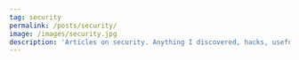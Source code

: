 ```yaml
---
tag: security
permalink: /posts/security/
image: /images/security.jpg
description: 'Articles on security. Anything I discovered, hacks, useful things I learned and things that amazes me.'
---
```


